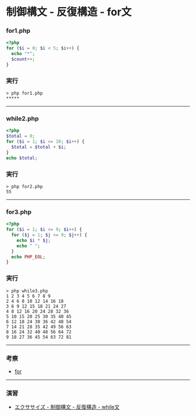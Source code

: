 # 制御構文 - 反復構造 - for文

### for1.php

```php
<?php
for ($i = 0; $i < 5; $i++) {
  echo "*";
  $count++;
}
```

### 実行

```
> php for1.php
*****
```

---


### while2.php

```php
<?php
$total = 0;
for ($i = 1; $i <= 10; $i++) {
  $total = $total + $i;
}
echo $total;
```

### 実行

```
> php for2.php
55
```

---


### for3.php

```php
<?php
for ($i = 1; $i <= 9; $i++) {
  for ($j = 1; $j <= 9; $j++) {
    echo $i * $j;
    echo " ";
  }
  echo PHP_EOL;
}
```

### 実行

```
> php while3.php
1 2 3 4 5 6 7 8 9
2 4 6 8 10 12 14 16 18
3 6 9 12 15 18 21 24 27
4 8 12 16 20 24 28 32 36
5 10 15 20 25 30 35 40 45
6 12 18 24 30 36 42 48 54
7 14 21 28 35 42 49 56 63
8 16 24 32 40 48 56 64 72
9 18 27 36 45 54 63 72 81
```

---

### 考察

+ [for](https://www.php.net/manual/ja/control-structures.for.php)

---

### 演習

+ [エクササイズ - 制御構文 - 反復構造 - while文](ex/05_php_ex.md)
